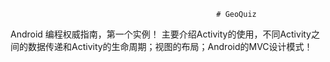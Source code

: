                                                   # GeoQuiz
  Android 编程权威指南，第一个实例！
    主要介绍Activity的使用，不同Activity之间的数据传递和Activity的生命周期；视图的布局；Android的MVC设计模式！
